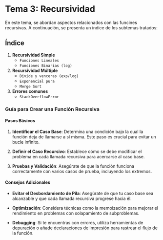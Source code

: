 # Tema 3: Recursividad

En este tema, se abordan aspectos relacionados con las funcines recursivas. A continuación, se presenta un índice de los subtemas tratados:

## Índice

1. **Recursividad Simple**
   - `Funciones Lineales`
   - `Funciones Binarias (log)`
2. **Recursividad Múltiple**
    - `Divide y venceras (exp/log)`
    - `Exponencial pura`
    - `Merge Sort`
3. **Errores comunes**
    - `StackOverflowError`

### Guía para Crear una Función Recursiva

#### Pasos Básicos

1. **Identificar el Caso Base**: Determina una condición bajo la cual la función deja de llamarse a sí misma. Este paso es crucial para evitar un bucle infinito.

2. **Definir el Caso Recursivo**: Establece cómo se debe modificar el problema en cada llamada recursiva para acercarse al caso base.

3. **Pruebas y Validación**: Asegúrate de que la función funciona correctamente con varios casos de prueba, incluyendo los extremos.

#### Consejos Adicionales

- **Evitar el Desbordamiento de Pila**: Asegúrate de que tu caso base sea alcanzable y que cada llamada recursiva progrese hacia él.

- **Optimización**: Considera técnicas como la memoización para mejorar el rendimiento en problemas con solapamiento de subproblemas.

- **Debugging**: Si te encuentras con errores, utiliza herramientas de depuración o añade declaraciones de impresión para rastrear el flujo de la función.




